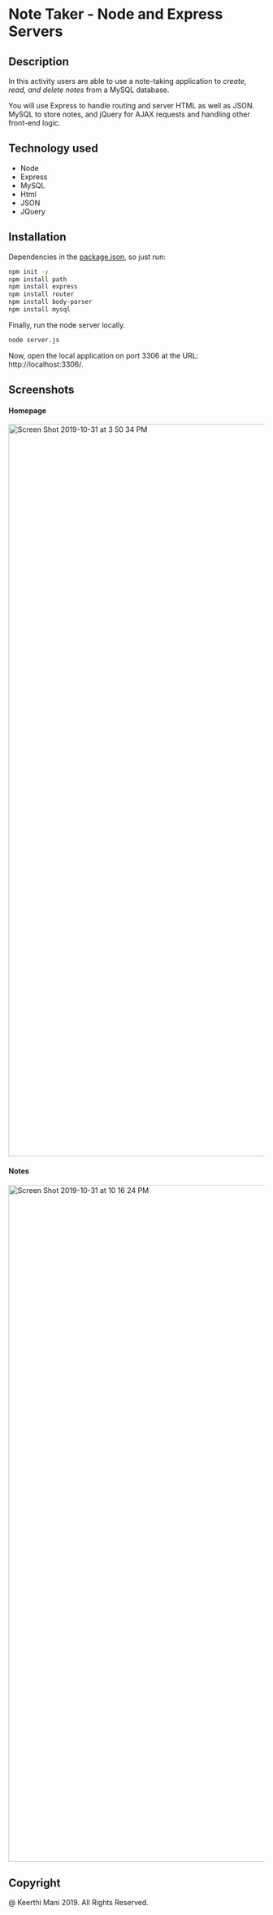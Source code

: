 # Note Taker - Node and Express Servers

## Description
In this activity users are able to use a note-taking application to <em>create, read, and delete notes </em>from a MySQL database.

You will use Express to handle routing and server HTML as well as JSON. MySQL to store notes, and jQuery for AJAX requests and handling other front-end logic.

## Technology used
- Node
- Express
- MySQL
- Html
- JSON
- JQuery

## Installation
  Dependencies in the [package.json](https://docs.npmjs.com/files/package.json), so just run:

```sh
npm init -y
npm install path
npm install express
npm install router
npm install body-parser
npm install mysql
```
Finally, run the node server locally.
```sh
node server.js
```
Now, open the local application on port 3306 at the URL: http://localhost:3306/.

## Screenshots

#### Homepage
<img width="1438" alt="Screen Shot 2019-10-31 at 3 50 34 PM" src="https://user-images.githubusercontent.com/52920074/67981097-42a2c180-fbf6-11e9-99c5-1c6fa5549517.png">

#### Notes
<img width="1329" alt="Screen Shot 2019-10-31 at 10 16 24 PM" src="https://user-images.githubusercontent.com/52920074/67997849-5406c080-fc2c-11e9-9e7f-0520104ecd62.png">


## Copyright
@ Keerthi Mani 2019. All Rights Reserved.

